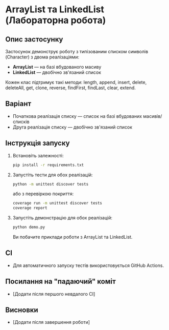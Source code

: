 # ArrayList та LinkedList (Лабораторна робота)

## Опис застосунку
Застосунок демонструє роботу з типізованим списком символів (Character) з двома реалізаціями:
- **ArrayList** — на базі вбудованого масиву
- **LinkedList** — двобічно зв'язаний список

Кожен клас підтримує такі методи: length, append, insert, delete, deleteAll, get, clone, reverse, findFirst, findLast, clear, extend.

## Варіант
- Початкова реалізація списку — список на базі вбудованих масивів/списків
- Друга реалізація списку — двобічно зв'язаний список

## Інструкція запуску

1. Встановіть залежності:
   ```bash
   pip install -r requirements.txt
   ```
2. Запустіть тести для обох реалізацій:
   ```bash
   python -m unittest discover tests
   ```
   або з перевіркою покриття:
   ```bash
   coverage run -m unittest discover tests
   coverage report
   ```
3. Запустіть демонстрацію для обох реалізацій:
   ```bash
   python demo.py
   ```
   Ви побачите приклади роботи з ArrayList та LinkedList.

## CI
- Для автоматичного запуску тестів використовується GitHub Actions.

## Посилання на "падаючий" коміт
- [Додати після першого невдалого CI]

## Висновки
- [Додати після завершення роботи]